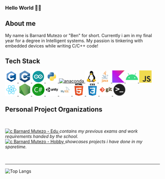 ### Hello World 👋🏾

<h2>About me</h2>

My name is Barnard Mutezo or "Ben" for short.
Currently i am in my final year for a degree in Intelligent systems. My passion is tinkering with embedded devices while writing C/C++ code! 

<h2>Tech Stack</h2>

<div style="display: inline">
    <a href=https://en.wikipedia.org/wiki/C_(programming_language)" target="_blank">
        <img src="https://raw.githubusercontent.com/github/explore/f3e22f0dca2be955676bc70d6214b95b13354ee8/topics/c/c.png"
            alt="c" width="40" height="40" />
    </a>
    <a href="https://en.wikipedia.org/wiki/C%2B%2B" target="_blank">
        <img src="https://raw.githubusercontent.com/github/explore/f3e22f0dca2be955676bc70d6214b95b13354ee8/topics/cpp/cpp.png"
            alt="cpp" width="40" height="40" />
    </a>
    <a href="https://www.arduino.cc/" target="_blank">
        <img src="https://raw.githubusercontent.com/github/explore/f3e22f0dca2be955676bc70d6214b95b13354ee8/topics/arduino/arduino.png"
            alt="arduino" width="40" height="40" />
    </a>
    <a href="https://www.python.org/" target="_blank">
        <img src="https://raw.githubusercontent.com/github/explore/f3e22f0dca2be955676bc70d6214b95b13354ee8/topics/python/python.png"
            alt="python" width="40" height="40" />
    </a>
    <a href="https://www.anaconda.com/products/distribution" target="_blank">
        <img src="https://gemgis.readthedocs.io/en/latest/_images/Anaconda_Logo.png"
            alt="anaconda" width="60" height="40" />
    </a>
    <a href="https://www.linux.org/" target="_blank">
        <img src="https://raw.githubusercontent.com/github/explore/f3e22f0dca2be955676bc70d6214b95b13354ee8/topics/linux/linux.png"
            alt="linux" width="40" height="40" />
    </a>  
                                          
   <a href="https://www.oracle.com/java/technologies/" target="_blank">
        <img src="https://raw.githubusercontent.com/github/explore/f3e22f0dca2be955676bc70d6214b95b13354ee8/topics/java/java.png"
            alt="java" width="40" height="40" />
    </a>
   <a href="https://kotlinlang.org/" target="_blank">
        <img src="https://raw.githubusercontent.com/github/explore/f3e22f0dca2be955676bc70d6214b95b13354ee8/topics/kotlin/kotlin.png"
            alt="kotlin" width="40" height="40" />
    </a>
   <a href="https://developer.android.com/" target="_blank">
        <img src="https://raw.githubusercontent.com/github/explore/f3e22f0dca2be955676bc70d6214b95b13354ee8/topics/android/android.png"
            alt="android" width="40" height="40" />
    </a>
                                          
   <a href="https://www.javascript.com/" target="_blank">
        <img src="https://raw.githubusercontent.com/github/explore/f3e22f0dca2be955676bc70d6214b95b13354ee8/topics/javascript/javascript.png"
            alt="javascript" width="40" height="40" />
    </a>
                                          
   <a href="https://reactjs.org/" target="_blank">
        <img src="https://raw.githubusercontent.com/github/explore/f3e22f0dca2be955676bc70d6214b95b13354ee8/topics/react/react.png"
            alt="react" width="40" height="40" />
    </a>
    <a href="https://nodejs.org/en/" target="_blank">
        <img src="https://raw.githubusercontent.com/github/explore/80688e429a7d4ef2fca1e82350fe8e3517d3494d/topics/nodejs/nodejs.png"
            alt="nodejs" width="40" height="40" />
    </a>         
    
   <a href="https://docs.microsoft.com/en-us/dotnet/csharp/" target="_blank">
        <img src="https://raw.githubusercontent.com/github/explore/f3e22f0dca2be955676bc70d6214b95b13354ee8/topics/csharp/csharp.png"
            alt="csharp" width="40" height="40" />
    </a>                                      
    <a href="https://unity.com/" target="_blank">
        <img src="https://raw.githubusercontent.com/github/explore/f3e22f0dca2be955676bc70d6214b95b13354ee8/topics/unity/unity.png"
            alt="unity" width="40" height="40" />
    </a>       
    <a href="https://www.mysql.com/" target="_blank">
        <img src="https://raw.githubusercontent.com/github/explore/f3e22f0dca2be955676bc70d6214b95b13354ee8/topics/mysql/mysql.png"
            alt="mysql" width="40" height="40" />
    </a>
    <a href="https://en.wikipedia.org/wiki/HTML" target="_blank">
        <img src="https://raw.githubusercontent.com/github/explore/f3e22f0dca2be955676bc70d6214b95b13354ee8/topics/html/html.png"
            alt="html" width="40" height="40" />
    </a> 
    <a href="https://en.wikipedia.org/wiki/CSS" target="_blank">
        <img src="https://raw.githubusercontent.com/github/explore/f3e22f0dca2be955676bc70d6214b95b13354ee8/topics/css/css.png"
            alt="css" width="40" height="40" />
    </a>       
    <a href="https://git-scm.com/" target="_blank">
        <img src="https://raw.githubusercontent.com/github/explore/f3e22f0dca2be955676bc70d6214b95b13354ee8/topics/git/git.png"
            alt="git" width="40" height="40" />
    </a>   
    <a href="https://en.wikipedia.org/wiki/Computer_terminal" target="_blank">
        <img src="https://raw.githubusercontent.com/github/explore/f3e22f0dca2be955676bc70d6214b95b13354ee8/topics/terminal/terminal.png"
            alt="git" width="40" height="40" />
    </a>   
</div>


<h2>Personal Project Organizations</h2>

<div>
    <div style="margin-top:50px;">
        <a href=https://github.com/barnardmutezo-edu/barnardmutezo-edu" target="_blank">
            <img src="https://w7.pngwing.com/pngs/310/448/png-transparent-study-skills-education-learning-computer-icons-sc-logo-angle-hat-teacher.png"
                alt="c" width="25" height="25" />
        </a>
        <a href="https://github.com/barnardmutezo-edu/barnardmutezo-edu">
            Barnard Mutezo - Edu
        </a>
        <a style="font-style: italic">
            contains my previous exams and work requirements handed by the school. 
        </a>
    </div>
    <div>
        <a href=https://github.com/barnardmutezo-edu/barnardmutezo-edu" target="_blank">
            <img src="https://w7.pngwing.com/pngs/310/448/png-transparent-study-skills-education-learning-computer-icons-sc-logo-angle-hat-teacher.png"
                alt="c" width="25" height="25" />
        </a>
        <a href="https://github.com/barnardmutezo-hobby/barnardmutezo-hobby">
            Barnard Mutezo - Hobby
        </a>
        <a style="font-style: italic">
            showcases projects i have done in my sparetime. 
        </a>
    </div>
</div>
<br/>
<br/>
<hr/>

 ![Top Langs](https://github-readme-stats.vercel.app/api/top-langs/?username=benmutezo&hide=javascript,css,scss,html&theme=tokyonight)
